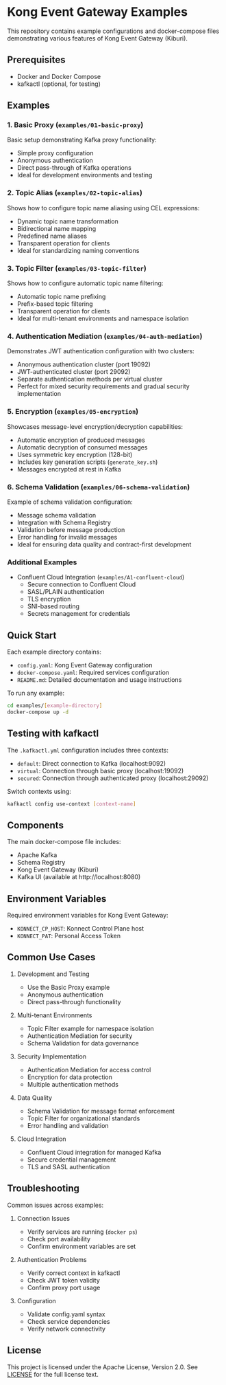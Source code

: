 # Kong Event Gateway Examples

This repository contains example configurations and docker-compose files demonstrating various features of Kong Event Gateway (Kiburi).

## Prerequisites

- Docker and Docker Compose
- kafkactl (optional, for testing)

## Examples

### 1. Basic Proxy (`examples/01-basic-proxy`)
Basic setup demonstrating Kafka proxy functionality:
- Simple proxy configuration
- Anonymous authentication
- Direct pass-through of Kafka operations
- Ideal for development environments and testing

### 2. Topic Alias (`examples/02-topic-alias`)
Shows how to configure topic name aliasing using CEL expressions:
- Dynamic topic name transformation
- Bidirectional name mapping
- Predefined name aliases
- Transparent operation for clients
- Ideal for standardizing naming conventions

### 3. Topic Filter (`examples/03-topic-filter`)
Shows how to configure automatic topic name filtering:
- Automatic topic name prefixing
- Prefix-based topic filtering
- Transparent operation for clients
- Ideal for multi-tenant environments and namespace isolation

### 4. Authentication Mediation (`examples/04-auth-mediation`)
Demonstrates JWT authentication configuration with two clusters:
- Anonymous authentication cluster (port 19092)
- JWT-authenticated cluster (port 29092)
- Separate authentication methods per virtual cluster
- Perfect for mixed security requirements and gradual security implementation

### 5. Encryption (`examples/05-encryption`)
Showcases message-level encryption/decryption capabilities:
- Automatic encryption of produced messages
- Automatic decryption of consumed messages
- Uses symmetric key encryption (128-bit)
- Includes key generation scripts (`generate_key.sh`)
- Messages encrypted at rest in Kafka

### 6. Schema Validation (`examples/06-schema-validation`)
Example of schema validation configuration:
- Message schema validation
- Integration with Schema Registry
- Validation before message production
- Error handling for invalid messages
- Ideal for ensuring data quality and contract-first development

### Additional Examples
- Confluent Cloud Integration (`examples/A1-confluent-cloud`)
  - Secure connection to Confluent Cloud
  - SASL/PLAIN authentication
  - TLS encryption
  - SNI-based routing
  - Secrets management for credentials

## Quick Start

Each example directory contains:
- `config.yaml`: Kong Event Gateway configuration
- `docker-compose.yaml`: Required services configuration
- `README.md`: Detailed documentation and usage instructions

To run any example:

```bash
cd examples/[example-directory]
docker-compose up -d
```

## Testing with kafkactl

The `.kafkactl.yml` configuration includes three contexts:
- `default`: Direct connection to Kafka (localhost:9092)
- `virtual`: Connection through basic proxy (localhost:19092)
- `secured`: Connection through authenticated proxy (localhost:29092)

Switch contexts using:
```bash
kafkactl config use-context [context-name]
```

## Components

The main docker-compose file includes:
- Apache Kafka
- Schema Registry
- Kong Event Gateway (Kiburi)
- Kafka UI (available at http://localhost:8080)

## Environment Variables

Required environment variables for Kong Event Gateway:
- `KONNECT_CP_HOST`: Konnect Control Plane host
- `KONNECT_PAT`: Personal Access Token

## Common Use Cases

1. Development and Testing
   - Use the Basic Proxy example
   - Anonymous authentication
   - Direct pass-through functionality

2. Multi-tenant Environments
   - Topic Filter example for namespace isolation
   - Authentication Mediation for security
   - Schema Validation for data governance

3. Security Implementation
   - Authentication Mediation for access control
   - Encryption for data protection
   - Multiple authentication methods

4. Data Quality
   - Schema Validation for message format enforcement
   - Topic Filter for organizational standards
   - Error handling and validation

5. Cloud Integration
   - Confluent Cloud integration for managed Kafka
   - Secure credential management
   - TLS and SASL authentication

## Troubleshooting

Common issues across examples:

1. Connection Issues
   - Verify services are running (`docker ps`)
   - Check port availability
   - Confirm environment variables are set

2. Authentication Problems
   - Verify correct context in kafkactl
   - Check JWT token validity
   - Confirm proxy port usage

3. Configuration
   - Validate config.yaml syntax
   - Check service dependencies
   - Verify network connectivity

## License

This project is licensed under the Apache License, Version 2.0. See [LICENSE](LICENSE) for the full license text.
